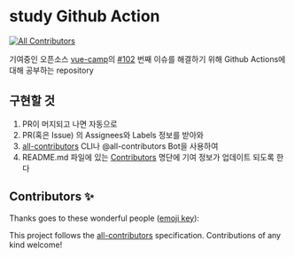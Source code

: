 # study Github Action
<!-- ALL-CONTRIBUTORS-BADGE:START - Do not remove or modify this section -->
[![All Contributors](https://img.shields.io/badge/all_contributors-0-orange.svg?style=flat-square)](#contributors-)
<!-- ALL-CONTRIBUTORS-BADGE:END -->

기여중인 오픈소스 [vue-camp](https://github.com/joshua1988/vue-camp)의 [#102](https://github.com/joshua1988/vue-camp/issues/102) 번째 이슈를 해결하기 위해 Github Actions에 대해 공부하는 repository

## 구현할 것

1. PR이 머지되고 나면 자동으로
2. PR(혹은 Issue) 의 Assignees와 Labels 정보를 받아와
3. [all-contributors](https://github.com/all-contributors/all-contributors) CLI나 @all-contributors Bot을 사용하여
4. README.md 파일에 있는 [Contributors](https://github.com/joshua1988/vue-camp#contributors-) 명단에 기여 정보가 업데이트 되도록 한다

## Contributors ✨

Thanks goes to these wonderful people ([emoji key](https://allcontributors.org/docs/en/emoji-key)):

<!-- ALL-CONTRIBUTORS-LIST:START - Do not remove or modify this section -->
<!-- prettier-ignore-start -->
<!-- markdownlint-disable -->
<!-- markdownlint-restore -->
<!-- prettier-ignore-end -->
<!-- ALL-CONTRIBUTORS-LIST:END -->

This project follows the [all-contributors](https://github.com/all-contributors/all-contributors) specification. Contributions of any kind welcome!
